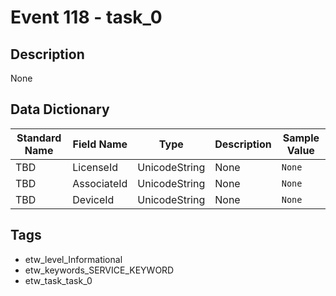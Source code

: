 # Event 118 - task_0

## Description
None

## Data Dictionary
|Standard Name|Field Name|Type|Description|Sample Value|
|---|---|---|---|---|
|TBD|LicenseId|UnicodeString|None|`None`|
|TBD|AssociateId|UnicodeString|None|`None`|
|TBD|DeviceId|UnicodeString|None|`None`|

## Tags
* etw_level_Informational
* etw_keywords_SERVICE_KEYWORD
* etw_task_task_0
